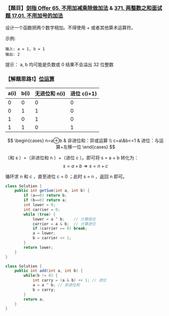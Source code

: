 ### 【题目】[剑指 Offer 65. 不用加减乘除做加法](https://leetcode-cn.com/problems/bu-yong-jia-jian-cheng-chu-zuo-jia-fa-lcof/) & [371. 两整数之和](https://leetcode-cn.com/problems/sum-of-two-integers/)[面试题 17.01. 不用加号的加法](https://leetcode-cn.com/problems/add-without-plus-lcci/)
设计一个函数把两个数字相加。不得使用 + 或者其他算术运算符。

示例:

	输入: a = 1, b = 1
	输出: 2

提示：
a, b 均可能是负数或 0
结果不会溢出 32 位整数

### 【解题思路1】[位运算](https://leetcode-cn.com/problems/sum-of-two-integers/solution/0msfu-xian-ji-suan-ji-zui-ji-ben-de-jia-fa-cao-zuo/)
| a(i) | b(i) | 无进位和 n(i) | 进位 c(i+1) |
| ---- | ---- | ------------- | ----------- |
| 0    | 0    | 0             | 0           |
| 0    | 1    | 1             | 0           |
| 1    | 0    | 1             | 0           |
| 1    | 1    | 0             | 1           |

$$
\begin{cases}
n=a⊕b & 非进位和：异或运算 \\
c=a\&b<<1 & 进位：与运算+左移一位
\end{cases}
$$

（和 s ）=（非进位和 n ）+（进位 c ）。即可将 s = a + b 转化为：
$$
s = a + b \Rightarrow s = n + c
$$

循环求 n 和 c ，直至进位 c = 0 ；此时 s = n ，返回 n 即可。

```java
class Solution {
    public int getSum(int a, int b) {
        if (a==0) return b;
        if (b==0) return a;
        int lower = 0;
        int carrier = 0;
        while (true) {
            lower = a ^ b;    // 计算低位
            carrier = a & b;  // 计算进位
            if (carrier == 0) break;
            a = lower;
            b = carrier << 1;
        }
        return lower;
    }
}
```

```java
class Solution {
    public int add(int a, int b) {
        while(b != 0) {
            int carry = (a & b) << 1; // 进位
            a = a ^ b; // 非进位和
            b = carry;
        }
        return a;
    }
}
```